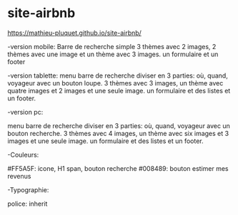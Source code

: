 # site-airbnb
 https://mathieu-pluquet.github.io/site-airbnb/
 
 -version mobile:
 Barre de recherche simple
 3 thèmes avec 2 images, 2 thèmes avec une image et un thème avec 3 images.
 un formulaire et un footer
 
 -version tablette:
 menu 
 barre de recherche diviser en 3 parties: où, quand, voyageur avec un bouton loupe.
 3 thèmes avec 3 images, un thème avec quatre images et 2 images et une seule image.
 un formulaire et des listes et un footer.
 
 -version pc:
 
 menu 
 barre de recherche diviser en 3 parties: où, quand, voyageur avec un bouton recherche.
 3 thèmes avec 4 images, un thème avec six images et 3 images et une seule image.
 un formulaire et des listes et un footer.
 
 -Couleurs:
 
 #FF5A5F: icone, H1 span, bouton recherche
 #008489: bouton estimer mes revenus
 
 -Typographie:
 
 police: inherit 
 
 
